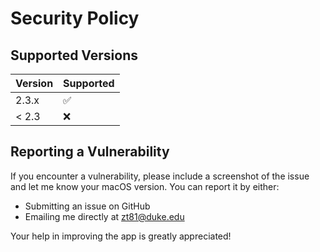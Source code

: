 # Security Policy

## Supported Versions

| Version | Supported          |
| ------- | ------------------ |
| 2.3.x   | :white_check_mark: |
| < 2.3   | :x:                |

## Reporting a Vulnerability

If you encounter a vulnerability, please include a screenshot of the issue and let me know your macOS version.
You can report it by either:

- Submitting an issue on GitHub
- Emailing me directly at zt81@duke.edu

Your help in improving the app is greatly appreciated!
